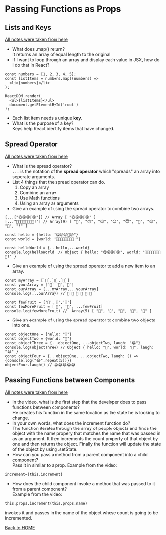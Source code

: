 # Passing Functions as Props

## Lists and Keys
[All notes were taken from here](https://reactjs.org/docs/lists-and-keys.html)
- What does .map() return? <br>
It returns an array of equal length to the original.
- If I want to loop through an array and display each value in JSX, how do I do that in React?<br>
```ES6
const numbers = [1, 2, 3, 4, 5];
const listItems = numbers.map((numbers) =>
  <li>{numbers}</li>
);

ReactDOM.render(
  <ul>{listItems}</ul>,
  document.getElementById('root')
);
```
- Each list item needs a unique **key**.
- What is the purpose of a key?<br>
Keys help React identify items that have changed.

## Spread Operator
[All notes were taken from here](https://medium.com/coding-at-dawn/how-to-use-the-spread-operator-in-javascript-b9e4a8b06fab)
- What is the spread operator?<br>
  `...` is the notation of the **spread operator** which "spreads" an array into seperate arguments.
- List 4 things that the spread operator can do.<br>
  1. Copy an array
  2. Combine an array
  3. Use Math functions
  4. Using an array as arguments
- Give an example of using the spread operator to combine two arrays.<br>
```ES6
[...["😋😛😜🤪😝"]] // Array [ "😋😛😜🤪😝" ]
[..."🙂🙃😉😊😇🥰😍🤩!"] // Array(9) [ "🙂", "🙃", "😉", "😊", "😇", "🥰", "😍", "🤩", "!" ]

const hello = {hello: "😋😛😜🤪😝"}
const world = {world: "🙂🙃😉😊😇🥰😍🤩!"}

const helloWorld = {...hello,...world}
console.log(helloWorld) // Object { hello: "😋😛😜🤪😝", world: "🙂🙃😉😊😇🥰😍🤩!" }
```
- Give an example of using the spread operator to add a new item to an array.<br>
```ES6
const myArray = [`🤪`,`🐻`,`🎌`]
const yourArray = [`🙂`,`🤗`,`🤩`]
const ourArray = [...myArray,...yourArray]
console.log(...ourArray) // 🤪 🐻 🎌 🙂 🤗 🤩
```
```ES6
const fewFruit = ['🍏','🍊','🍌']
const fewMoreFruit = ['🍉', '🍍', ...fewFruit]
console.log(fewMoreFruit) //  Array(5) [ "🍉", "🍍", "🍏", "🍊", "🍌" ]
```
- Give an example of using the spread operator to combine two objects into one.<br>
```ES6
const objectOne = {hello: "🤪"}
const objectTwo = {world: "🐻"}
const objectThree = {...objectOne, ...objectTwo, laugh: "😂"}
console.log(objectThree) // Object { hello: "🤪", world: "🐻", laugh: "😂" }
const objectFour = {...objectOne, ...objectTwo, laugh: () => {console.log("😂".repeat(5))}}
objectFour.laugh() // 😂😂😂😂😂
```


## Passing Functions between Components
[All notes were taken from here](https://www.youtube.com/watch?v=c05OL7XbwXU)
- In the video, what is the first step that the developer does to pass functions between components?<br>
He creates his function in the same location as the state he is looking to change.
- In your own words, what does the increment function do?<br>
The function iterates through the array of people objects and finds the object with the name propery that matches the name that was passed in as an argument. It then increments the count property of that object by one and then returns the object. Finally the function will update the state of the object by using .setState.
- How can you pass a method from a parent component into a child component?<br>
Pass it in similar to a prop. Example from the video:
```ES6
increment={this.increment}
```
- How does the child component invoke a method that was passed to it from a parent component?<br>
Example from the video:
```ES6
this.props.increment(this.props.name)
```
invokes it and passes in the name of the object whose count is going to be incremented.

[Back to HOME](../README.md)